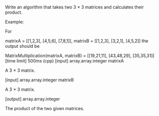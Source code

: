 Write an algorithm that takes two 3 × 3 matrices and calculates their product.

Example:

For

matrixA = [[1,2,3],
           [4,5,6],
           [7,8,1]],
matrixB = [[1,2,3],
           [3,2,1],
           [4,5,2]]
the output should be

MatrixMultiplication(matrixA, matrixB) = [[19,21,11],
                                          [43,48,29],
                                          [35,35,31]]
[time limit] 500ms (cpp)
[input] array.array.integer matrixA

A 3 × 3 matrix.

[input] array.array.integer matrixB

A 3 × 3 matrix.

[output] array.array.integer

The product of the two given matrices.
